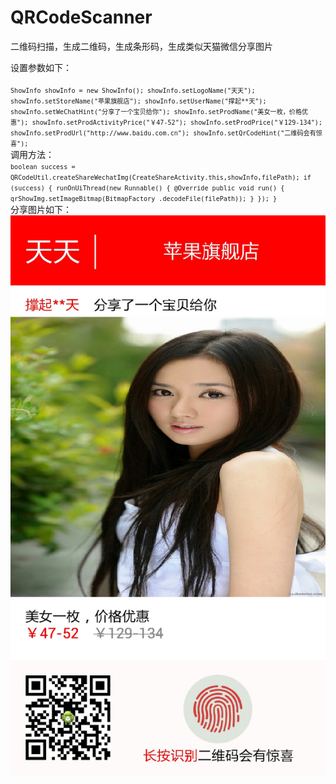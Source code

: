 # QRCodeScanner
二维码扫描，生成二维码，生成条形码，生成类似天猫微信分享图片

设置参数如下：<br>
<code>
`
ShowInfo showInfo = new ShowInfo();
showInfo.setLogoName("天天");
showInfo.setStoreName("苹果旗舰店");
showInfo.setUserName("撑起**天");
showInfo.setWeChatHint("分享了一个宝贝给你");
showInfo.setProdName("美女一枚，价格优惠");
showInfo.setProdActivityPrice("￥47-52");
showInfo.setProdPrice("￥129-134");
showInfo.setProdUrl("http://www.baidu.com.cn");
showInfo.setQrCodeHint("二维码会有惊喜");
`</code><br>
调用方法：<br>
<code>`
boolean success = QRCodeUtil.createShareWechatImg(CreateShareActivity.this,showInfo,filePath);
			if (success) {
				runOnUiThread(new Runnable() {
					@Override
					public void run() {
						qrShowImg.setImageBitmap(BitmapFactory
								.decodeFile(filePath));
				}
				});
			}
`</code><br>
分享图片如下：<br>
![image](qr_1454033085851.jpg) 
